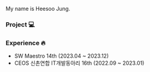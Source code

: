 My name is Heesoo Jung.

### Project 💻 

### Experience 🔥
- SW Maestro 14th (2023.04 ~ 2023.12)
- CEOS 신촌연합 IT개발동아리 16th (2022.09 ~ 2023.01)

<!--
**heeeesoo/heeeesoo** is a ✨ _special_ ✨ repository because its `README.md` (this file) appears on your GitHub profile.

Here are some ideas to get you started:

- 🔭 I’m currently working on ...
- 🌱 I’m currently learning ...
- 👯 I’m looking to collaborate on ...
- 🤔 I’m looking for help with ...
- 💬 Ask me about ...
- 📫 How to reach me: ...
- 😄 Pronouns: ...
- ⚡ Fun fact: ...
-->
